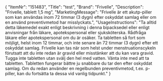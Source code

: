 {
  "ItemNr": "151483",
  "Title": "test",
  "Brand": "Frivelle",
  "Description": "Frivelle, tablett 1,5 mg",
  "MarketingMessage": "Frivelle är ett akutp-piller som kan användas inom 72 timmar (3 dygn) efter oskyddat samlag eller om en använd preventivmetod har misslyckats.",
  "UsageInstructions": "Ta alltid detta läkemedel exakt enligt beskrivning i denna bipacksedel eller enligt anvisningar från läkare, apotekspersonal eller sjuksköterska. Rådfråga läkare eller apotekspersonal om du är osäker. Ta tabletten så fort som möjligt, helst inom 12 timmar, och inte senare än 72 timmar (3 dygn) efter ett oskyddat samlag. Frivelle kan tas när som helst under menstruationscykeln förutsatt att du inte redan är gravid eller misstänker att du kan vara gravid. Tugga inte tabletten utan svälj den hel med vatten. Vänta inte med att ta tabletten. Tabletten fungerar bättre ju snabbare du tar den efter oskyddat samlag. Om du redan använder en regelbunden preventivmetod, t.ex. p-piller, kan du fortsätta ta dessa vid vanlig tidpunkt."
}